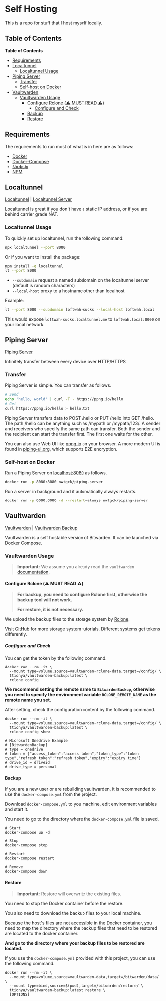 # Self Hosting

This is a repo for stuff that I host myself locally.

## Table of Contents

<!-- START doctoc generated TOC please keep comment here to allow auto update -->
<!-- DON'T EDIT THIS SECTION, INSTEAD RE-RUN doctoc TO UPDATE -->
**Table of Contents**

- [Requirements](#requirements)
- [Localtunnel](#localtunnel)
  - [Localtunnel Usage](#localtunnel-usage)
- [Piping Server](#piping-server)
  - [Transfer](#transfer)
  - [Self-host on Docker](#self-host-on-docker)
- [Vaultwarden](#vaultwarden)
  - [Vaultwarden Usage](#vaultwarden-usage)
    - [Configure Rclone (⚠️ MUST READ ⚠️)](#configure-rclone--must-read-)
      - [Configure and Check](#configure-and-check)
    - [Backup](#backup)
    - [Restore](#restore)

<!-- END doctoc generated TOC please keep comment here to allow auto update -->

## Requirements

The requirements to run most of what is in here are as follows:

- [Docker](https://www.docker.com/)
- [Docker-Compose](https://docs.docker.com/compose/install/)
- [Node.js](https://nodejs.org/en/)
- [NPM](https://www.npmjs.com/)

## Localtunnel

[Localtunnel](https://github.com/localtunnel/localtunnel) | [Localtunnel Server](https://github.com/localtunnel/server)

Localtunnel is great if you don't have a static IP address, or if you are behind carrier grade NAT.

### Localtunnel Usage

To quickly set up localtunnel, run the following command:

```bash
npx localtunnel --port 8000
```

Or if you want to install the package:

```bash
npm install -g localtunnel
lt --port 8000
```

- `--subdomain` request a named subdomain on the localtunnel server (default is random characters)
- `--local-host` proxy to a hostname other than localhost

Example:

```bash
lt --port 8000 --subdomain loftwah-sucks --local-host loftwah.local
```

This would expose `loftwah-sucks.localtunnel.me` to `loftwah.local:8000` on your local network.

## Piping Server

[Piping Server](https://github.com/nwtgck/piping-server)

Infinitely transfer between every device over HTTP/HTTPS

### Transfer

Piping Server is simple. You can transfer as follows.

```bash
# Send
echo 'hello, world' | curl -T - https://ppng.io/hello
# Get
curl https://ppng.io/hello > hello.txt
```

Piping Server transfers data to POST /hello or PUT /hello into GET /hello. The path /hello can be anything such as /mypath or /mypath/123/. A sender and receivers who specify the same path can transfer. Both the sender and the recipient can start the transfer first. The first one waits for the other.

You can also use Web UI like [ppng.io](https://ppng.io) on your browser. A more modern UI is found in [piping-ui.org](https://piping-ui.org), which supports E2E encryption.

### Self-host on Docker

Run a Piping Server on [localhost:8080](http://localhost:8080) as follows.

```bash
docker run -p 8080:8080 nwtgck/piping-server
```

Run a server in background and it automatically always restarts.

```bash
docker run -p 8080:8080 -d --restart=always nwtgck/piping-server
```

## Vaultwarden

[Vaultwarden](https://github.com/dani-garcia/vaultwarden) | [Vaultwarden Backup](https://github.com/ttionya/vaultwarden-backup)

Vaultwarden is a self hostable version of Bitwarden. It can be launched via Docker Compose.

### Vaultwarden Usage

> **Important:** We assume you already read the `vaultwarden` [documentation](https://github.com/dani-garcia/vaultwarden/wiki).

#### Configure Rclone (⚠️ MUST READ ⚠️)

> **For backup, you need to configure Rclone first, otherwise the backup tool will not work.**
> 
> **For restore, it is not necessary.**

We upload the backup files to the storage system by [Rclone](https://rclone.org/).

Visit [GitHub](https://github.com/rclone/rclone) for more storage system tutorials. Different systems get tokens differently.

##### Configure and Check

You can get the token by the following command.

```shell
docker run --rm -it \
  --mount type=volume,source=vaultwarden-rclone-data,target=/config/ \
  ttionya/vaultwarden-backup:latest \
  rclone config
```

**We recommend setting the remote name to `BitwardenBackup`, otherwise you need to specify the environment variable `RCLONE_REMOTE_NAME` as the remote name you set.**

After setting, check the configuration content by the following command.

```shell
docker run --rm -it \
  --mount type=volume,source=vaultwarden-rclone-data,target=/config/ \
  ttionya/vaultwarden-backup:latest \
  rclone config show

# Microsoft Onedrive Example
# [BitwardenBackup]
# type = onedrive
# token = {"access_token":"access token","token_type":"token type","refresh_token":"refresh token","expiry":"expiry time"}
# drive_id = driveid
# drive_type = personal
```

#### Backup

If you are a new user or are rebuilding vaultwarden, it is recommended to use the `docker-compose.yml` from the project.

Download `docker-compose.yml` to you machine, edit environment variables and start it.

You need to go to the directory where the `docker-compose.yml` file is saved.

```shell
# Start
docker-compose up -d

# Stop
docker-compose stop

# Restart
docker-compose restart

# Remove
docker-compose down
```

#### Restore

> **Important:** Restore will overwrite the existing files.

You need to stop the Docker container before the restore.

You also need to download the backup files to your local machine.

Because the host's files are not accessible in the Docker container, you need to map the directory where the backup files that need to be restored are located to the docker container.

**And go to the directory where your backup files to be restored are located.**

If you use the `docker-compose.yml` provided with this project, you can use the following command.

```shell
docker run --rm -it \
  --mount type=volume,source=vaultwarden-data,target=/bitwarden/data/ \
  --mount type=bind,source=$(pwd),target=/bitwarden/restore/ \
  ttionya/vaultwarden-backup:latest restore \
  [OPTIONS]
```
